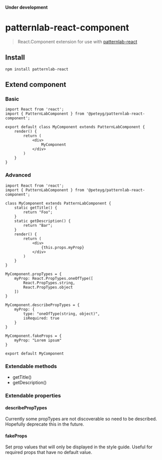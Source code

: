 **Under development**

# patternlab-react-component
> React.Component extension for use with [patternlab-react](https://github.com/peteyg99/patternlab-react)

## Install

```
npm install patternlab-react
```

## Extend component

### Basic

```
import React from 'react';
import { PatternLabComponent } from '@peteyg/patternlab-react-component';

export default class MyComponent extends PatternLabComponent {
    render() {
        return (
            <div>
                MyComponent
            </div>
        )
    }
}
```

### Advanced

```
import React from 'react';
import { PatternLabComponent } from '@peteyg/patternlab-react-component';

class MyComponent extends PatternLabComponent {
    static getTitle() {
        return "Foo";
    }
    static getDescription() {
        return "Bar";
    }
    render() {
        return (
            <div>
                {this.props.myProp}
            </div>
        )
    }
}

MyComponent.propTypes = {
    myProp: React.PropTypes.oneOfType([
        React.PropTypes.string,
        React.PropTypes.object
    ])
}

MyComponent.describePropTypes = {
    myProp: {
        type: "oneOfType(string, object)",
        isRequired: true
    }
}

MyComponent.fakeProps = {
    myProp: "Lorem ipsum"
}

export default MyComponent
```


### Extendable methods

- getTitle()
- getDescription()


### Extendable properties

#### describePropTypes

Currently some propTypes are not discoverable so need to be 
described. Hopefully deprecate this in the future.

#### fakeProps

Set prop values that will only be displayed in the style guide.
Useful for required props that have no default value.